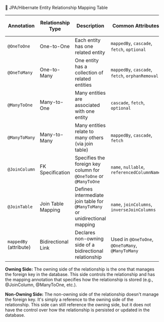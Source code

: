 
🔗 JPA/Hibernate Entity Relationship Mapping Table

| Annotation             | Relationship Type  | Description                                                                 | Common Attributes                                | Default Fetch Type | Example Usage                                |
| ---------------------- | ------------------ | --------------------------------------------------------------------------- | ------------------------------------------------ | ------------------ | -------------------------------------------- |
| `@OneToOne`            | One-to-One         | Each entity has one related entity                                          | `mappedBy`, `cascade`, `fetch`, `optional`       | `EAGER`            | `@OneToOne @JoinColumn(name = "profile_id")` |
| `@OneToMany`           | One-to-Many        | One entity has a collection of related entities                             | `mappedBy`, `cascade`, `fetch`, `orphanRemoval`  | `LAZY`             | `@OneToMany(mappedBy = "department")`        |
| `@ManyToOne`           | Many-to-One        | Many entities are associated with one entity                                | `cascade`, `fetch`, `optional`                   | `EAGER`            | `@ManyToOne @JoinColumn(name = "dept_id")`   |
| `@ManyToMany`          | Many-to-Many       | Many entities relate to many others (via join table)                        | `mappedBy`, `cascade`, `fetch`                   | `LAZY`             | `@ManyToMany(mappedBy = "courses")`          |
| `@JoinColumn`          | FK Specification   | Specifies the foreign key column for `@OneToOne` or `@ManyToOne`            | `name`, `nullable`, `referencedColumnName`       | —                  | `@JoinColumn(name = "user_id")`              |
| `@JoinTable`           | Join Table Mapping | Defines intermediate join table for `@ManyToMany` or unidirectional mapping | `name`, `joinColumns`, `inverseJoinColumns`      | —                  | `@JoinTable(name = "student_course", ...)`   |
| `mappedBy` (attribute) | Bidirectional Link | Declares non-owning side of a bidirectional relationship                    | Used in `@OneToOne`, `@OneToMany`, `@ManyToMany` | —                  | `@OneToMany(mappedBy = "user")`              |


**Owning Side:** The owning side of the relationship is the one that manages the foreign key in the database. This side controls the relationship and has the mapping annotation that specifies how the relationship is stored (e.g., @JoinColumn, @ManyToOne, etc.).

**Non-Owning Side:** The non-owning side of the relationship doesn't manage the foreign key. It's simply a reference to the owning side of the relationship. This side can still reference the owning side, but it does not have the control over how the relationship is persisted or updated in the database.



